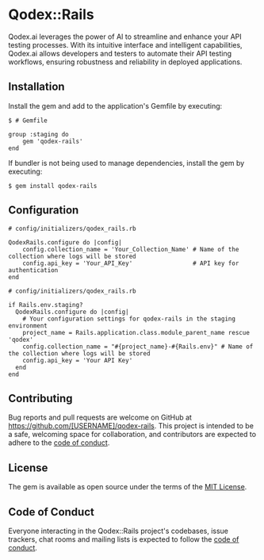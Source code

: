 # Qodex::Rails

Qodex.ai leverages the power of AI to streamline and enhance your API testing processes. With its intuitive interface and intelligent capabilities, Qodex.ai allows developers and testers to automate their API testing workflows, ensuring robustness and reliability in deployed applications.

## Installation

Install the gem and add to the application's Gemfile by executing:

    $ # Gemfile

    group :staging do
        gem 'qodex-rails'
    end

If bundler is not being used to manage dependencies, install the gem by executing:

    $ gem install qodex-rails

## Configuration
    # config/initializers/qodex_rails.rb

    QodexRails.configure do |config|
        config.collection_name = 'Your_Collection_Name' # Name of the collection where logs will be stored
        config.api_key = 'Your_API_Key'                 # API key for authentication
    end

    # config/initializers/qodex_rails.rb

    if Rails.env.staging?
      QodexRails.configure do |config|
        # Your configuration settings for qodex-rails in the staging environment
        project_name = Rails.application.class.module_parent_name rescue 'qodex'
        config.collection_name = "#{project_name}-#{Rails.env}" # Name of the collection where logs will be stored
        config.api_key = 'Your API Key'
      end
    end

## Contributing

Bug reports and pull requests are welcome on GitHub at https://github.com/[USERNAME]/qodex-rails. This project is intended to be a safe, welcoming space for collaboration, and contributors are expected to adhere to the [code of conduct](https://github.com/[USERNAME]/qodex-rails/blob/main/CODE_OF_CONDUCT.md).

## License

The gem is available as open source under the terms of the [MIT License](https://opensource.org/licenses/MIT).

## Code of Conduct

Everyone interacting in the Qodex::Rails project's codebases, issue trackers, chat rooms and mailing lists is expected to follow the [code of conduct](https://github.com/[USERNAME]/qodex-rails/blob/main/CODE_OF_CONDUCT.md).
